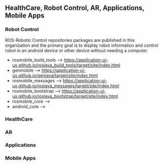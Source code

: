 ## HealthCare, Robot Control, AR, Applications, Mobile Apps


### Robot Control

ROS-Robotic Control repositories packages are published in this organization and the primary goal is to display robot information and control robot in an android device or other device without needing a computer

- rosmobile_build_tools --> https://application-ui-ux.github.io/rosjava_build_tools/target/site/index.html
- genmobile --> https://application-ui-ux.github.io/genjava/target/site/index.html
- rosmobile_messages  --> https://application-ui-ux.github.io/rosjava_messages/target/site/index.html
- rosmobile_bootstrap  --> https://application-ui-ux.github.io/rosjava_bootstrap/target/site/index.html
- rosmobile_core -->
- android_core -->


### HealthCare


### AR


### Applications


### Mobile Apps



<!--

**Here are some ideas to get you started:**

🙋‍♀️ A short introduction - what is your organization all about?
🌈 Contribution guidelines - how can the community get involved?
👩‍💻 Useful resources - where can the community find your docs? Is there anything else the community should know?
🍿 Fun facts - what does your team eat for breakfast?
🧙 Remember, you can do mighty things with the power of [Markdown](https://docs.github.com/github/writing-on-github/getting-started-with-writing-and-formatting-on-github/basic-writing-and-formatting-syntax)
-->
